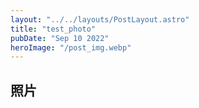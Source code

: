 ```yaml
---
layout: "../../layouts/PostLayout.astro"
title: "test_photo"
pubDate: "Sep 10 2022"
heroImage: "/post_img.webp"
---
```




## 照片
